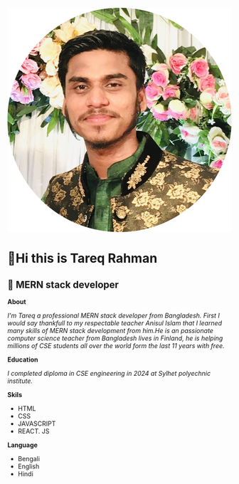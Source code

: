 

![Tareq Rahman](images/tareq2.JPG)

# 👋Hi this is Tareq Rahman 
## 🔰 MERN stack developer  
**About**

_I'm Tareq a professional MERN stack developer from Bangladesh. First I would say thankfull to my respectable teacher Anisul Islam that I learned many skills of MERN stack development from him.He is an passionate computer science teacher from Bangladesh lives in Finland, he is helping millions of CSE students all over the world form the last 11 years with free._

**Education**

_I completed diploma in CSE engineering in 2024 at Sylhet polyechnic institute._

**Skils**

- HTML
- CSS
- JAVASCRIPT
- REACT. JS

**Language**

- Bengali
- English
- Hindi
